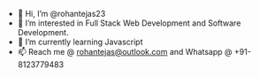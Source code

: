 - 👋 Hi, I’m @rohantejas23
- 👀 I’m interested in Full Stack Web Development and Software Development.
- 🌱 I’m currently learning Javascript
- 📫 Reach me @ rohantejas@outlook.com and Whatsapp @ +91-8123779483

<!---
rohantejas23/rohantejas23 is a ✨ special ✨ repository because its `README.md` (this file) appears on your GitHub profile.
You can click the Preview link to take a look at your changes.
--->
